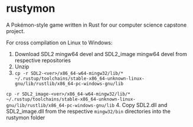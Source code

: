 # rustymon
A Pokémon-style game written in Rust for our computer science capstone project.

For cross compilation on Linux to Windows:
1. Download SDL2 mingw64 devel and SDL2_image mingw64 devel from respective repositories
2. Unzip
3. `cp -r SDL2-<ver>/x86_64-w64-mingw32/lib/* ~/.rustup/toolchains/stable-x86_64-unknown-linux-gnu/lib/rustlib/x86_64-pc-windows-gnu/lib`

`cp -r SDL2_image-<ver>/x86_64-w64-mingw32/lib/* ~/.rustup/toolchains/stable-x86_64-unknown-linux-gnu/lib/rustlib/x86_64-pc-windows-gnu/lib`
4. Copy SDL2.dll and SDL2_image.dll from the respective `mingw32/bin` directories into the rustymon folder